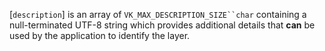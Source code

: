 [`description`] is an array of `VK_MAX_DESCRIPTION_SIZE``char`
containing a null-terminated UTF-8 string which provides additional
details that  **can**  be used by the application to identify the layer.
